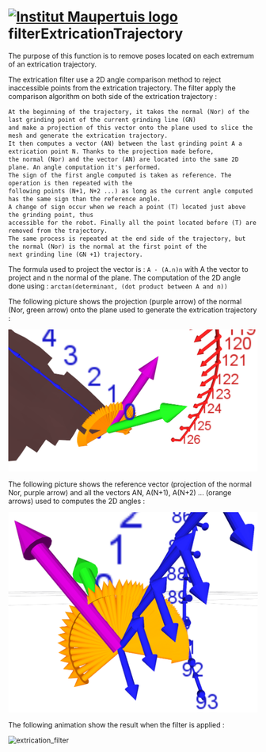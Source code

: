  [![Institut Maupertuis logo](https://avatars1.githubusercontent.com/u/12760694?v=3&s=80)](http://www.institutmaupertuis.fr) filterExtricationTrajectory
===

The purpose of this function is to remove poses located on each extremum of an extrication trajectory.

The extrication filter use a 2D angle comparison method to reject inaccessible points from the extrication trajectory.
The filter apply the comparison algorithm on both side of the extrication trajectory :

	At the beginning of the trajectory, it takes the normal (Nor) of the last grinding point of the current grinding line (GN)
	and make a projection of this vector onto the plane used to slice the mesh and generate the extrication trajectory.
	It then computes a vector (AN) between the last grinding point A a extrication point N. Thanks to the projection made before,
	the normal (Nor) and the vector (AN) are located into the same 2D plane. An angle computation it's performed.
	The sign of the first angle computed is taken as reference. The operation is then repeated with the
	following points (N+1, N+2 ...) as long as the current angle computed has the same sign than the reference angle.
	A change of sign occur when we reach a point (T) located just above the grinding point, thus
	accessible for the robot. Finally all the point located before (T) are removed from the trajectory.
	The same process is repeated at the end side of the trajectory, but the normal (Nor) is the normal at the first point of the
	next grinding line (GN +1) trajectory.

The formula used to project the vector is : `A - (A.n)n` with A the vector to project and n the normal of the plane.
The computation of the 2D angle done using : `arctan(determinant, (dot product between A and n))`

The following picture shows the projection (purple arrow) of the normal (Nor, green arrow) onto the plane used to generate the extrication trajectory :

![extrication_reference_vector_proj](extrication_reference_vector_proj.png)

The following picture shows the reference vector (projection of the normal Nor, purple arrow) and all the vectors AN, A(N+1), A(N+2) ... (orange arrows) used to computes
the 2D angles : 

![extrication_filter_vectors](extrication_filter_vectors.png)

The following animation show the result when the filter is applied : 

![extrication_filter](extrication_filter.gif)
